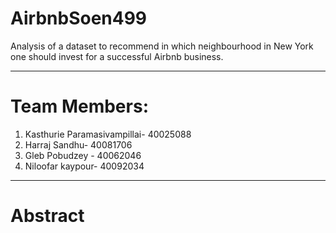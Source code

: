 # AirbnbSoen499

Analysis of a dataset to recommend in which neighbourhood in New York one should invest for a successful Airbnb business. 

__________________________________
# Team Members:
1. Kasthurie Paramasivampillai- 40025088
2. Harraj Sandhu- 40081706
3. Gleb Pobudzey - 40062046
4. Niloofar kaypour- 40092034
__________________________________

# Abstract
